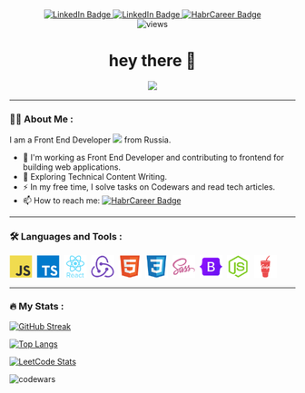 <div id="header" align="center">
<!--
  <img src="https://i.giphy.com/media/137EaR4vAOCn1S/giphy.webp" width="100%">
 -->
  <br><br>
  
  <div id="badges">
    <a href="https://www.linkedin.com/in/foxsayjs">
      <img src="https://img.shields.io/badge/LinkedIn-blue?logo=linkedin&logoColor=white&style=for-the-badge" alt="LinkedIn Badge">
    </a>
    <a href="https://t.me/FoxSayJS">
      <img src="https://img.shields.io/badge/Telegram-azure?logo=telegram&logoColor=white&style=for-the-badge" alt="LinkedIn Badge">
    </a>
    <a href="https://career.habr.com/foxsayjs">
      <img src="https://img.shields.io/badge/HabrCareer-informational?logo=habr&logoColor=white&style=for-the-badge" alt="HabrCareer Badge">
    </a>
  </div>
  <img src="https://komarev.com/ghpvc/?username=DimaChekashov&style=flat-square&color=blue" alt="views">
  
  <h1>
    hey there 👋
  </h1>
</div>

<div align="center">
  <img src="https://i.giphy.com/media/qgQUggAC3Pfv687qPC/giphy.webp" width="600">
</div>

---

### :man_technologist: About Me :

I am a Front End Developer <img src="https://media.giphy.com/media/WUlplcMpOCEmTGBtBW/giphy.gif" width="30"> from Russia.

- :telescope: I'm working as Front End Developer and contributing to frontend for building web applications.
- :seedling: Exploring Technical Content Writing.
- :zap: In my free time, I solve tasks on Codewars and read tech articles.
- :mailbox: How to reach me: [![HabrCareer Badge](https://img.shields.io/badge/HabrCareer-informational?logo=habr&logoColor=white)](https://career.habr.com/foxsayjs)

---

### :hammer_and_wrench: Languages and Tools :

<div>
  <img src="https://github.com/devicons/devicon/blob/master/icons/javascript/javascript-original.svg" title="JavaScript" alt="JavaScript" width="40" height="40"/>&nbsp;
  <img src="https://github.com/devicons/devicon/blob/master/icons/typescript/typescript-original.svg" title="typescript" alt="typescript" width="40" height="40"/>&nbsp;
  <img src="https://github.com/devicons/devicon/blob/master/icons/react/react-original-wordmark.svg" title="React" alt="React" width="40" height="40"/>&nbsp;
  <img src="https://github.com/devicons/devicon/blob/master/icons/redux/redux-original.svg" title="Redux" alt="Redux" width="40" height="40"/>&nbsp;
  <img src="https://github.com/devicons/devicon/blob/master/icons/html5/html5-original.svg" title="HTML5" alt="HTML5" width="40" height="40"/>&nbsp;
  <img src="https://github.com/devicons/devicon/blob/master/icons/css3/css3-original.svg" title="CSS3" alt="CSS3" width="40" height="40"/>&nbsp;
  <img src="https://github.com/devicons/devicon/blob/master/icons/sass/sass-original.svg" title="SASS" alt="SASS" width="40" height="40"/>&nbsp;
  <img src="https://github.com/devicons/devicon/blob/master/icons/bootstrap/bootstrap-original.svg" title="bootstrap" alt="bootstrap" width="40" height="40"/>&nbsp;
  <img src="https://github.com/devicons/devicon/blob/master/icons/nodejs/nodejs-original.svg" title="nodejs" alt="nodejs" width="40" height="40"/>&nbsp;
  <img src="https://github.com/devicons/devicon/blob/master/icons/gulp/gulp-plain.svg" title="gulp" alt="gulp" width="40" height="40"/>&nbsp;
</div>

---

### :fire: My Stats :

[![GitHub Streak](http://github-readme-streak-stats.herokuapp.com?user=DimaChekashov&theme=dark&background=000000)](https://git.io/streak-stats)

[![Top Langs](https://github-readme-stats.vercel.app/api/top-langs/?username=DimaChekashov&layout=compact&theme=vision-friendly-dark)](https://github.com/anuraghazra/github-readme-stats)

[![LeetCode Stats](https://leetcard.jacoblin.cool/DimaChekashov?theme=dark&font=PT%20Sans)](https://github.com/JacobLinCool/LeetCode-Stats-Card)

<img src="https://www.codewars.com/users/DimaChekashov/badges/large" alt="codewars">

<!-- A Front-end developer with 3 years of web sites development experience. Has strong communication and technical knowledge. I am driven by roles that will leverage my strengths in Frontend.

⚡ Solid skills in Javascript. -->

<!--
**DimaChekashov/DimaChekashov** is a ✨ _special_ ✨ repository because its `README.md` (this file) appears on your GitHub profile.

Here are some ideas to get you started:

- 🔭 I’m currently working on ...
- 🌱 I’m currently learning ...
- 👯 I’m looking to collaborate on ...
- 🤔 I’m looking for help with ...
- 💬 Ask me about ...
- 📫 How to reach me: ...
- 😄 Pronouns: ...
- ⚡ Fun fact: ...
-->
